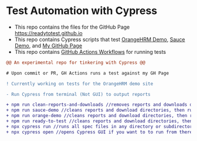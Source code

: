 # Test Automation with Cypress
- This repo contains the files for the GitHub Page https://readytotest.github.io
- This repo contains Cypress scripts that test <a href="https://opensource-demo.orangehrmlive.com">OrangeHRM Demo</a>, <a href="https://www.saucedemo.com">Sauce Demo</a>, and  <a href="https://readytotest.github.io">My GitHub Page</a>
- This repo contains <a href="https://github.com/readytotest/readytotest.github.io/actions">GitHub Actions Workflows</a> for running tests

```diff
@@ An experimental repo for tinkering with Cypress @@

# Upon commit or PR, GH Actions runs a test against my GH Page

! Currently working on tests for the OrangeHRM demo site

- Run Cypress from terminal (Not GUI) to output reports

+ npm run clean-reports-and-downloads //removes reports and downloads directories and recreates them
+ npm run sauce-demo //cleans reports and download directories, then runs tests against Sauce Demo site
+ npm run orange-demo //cleans reports and download directories, then runs tests against OrangeHRM demo site
+ npm run ready-to-test //cleans reports and download directories, then runs tests against my GitHub page
+ npx cypress run //runs all spec files in any directory or subdirectory in this project
+ npx cypress open //opens Cypress GUI if you want to to run from there
```
